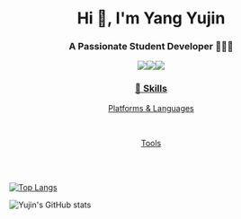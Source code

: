 
<h1 align="center">Hi 👋, I'm Yang Yujin </h1>
<h3 align="center">A Passionate Student Developer 👩🏻‍💻</h3>
<p align="center"><a href = "https://asxpyn.tistory.com"><img src= "https://img.shields.io/badge/♡ blog-9cf?logoColor=white?style=flat-square"><a href = matilto:ureal980804@gmail.com><img src = "https://img.shields.io/badge/ureal980804@gmail.com-important?logo=Gmail&logoColor=white?style=flat-square"><a href = "https://www.instagram.com/u__real/"><img src = "https://img.shields.io/badge/u__real-blueviolet?logo=Instagram&logoColor=white?style=flat-square">
      
</p>
<h3 align="center"> 💪 Skills </h3>
<p align="center">Platforms & Languages



      

<br><p align="center">Tools


<br>

<br>
  
[![Top Langs](https://github-readme-stats.vercel.app/api/top-langs/?username=uujinn&layout=compact&theme=default)](https://github.com/uujinn)

![Yujin's GitHub stats](https://github-readme-stats.vercel.app/api?username=anuraghazra&theme=default&show_icons=true)




